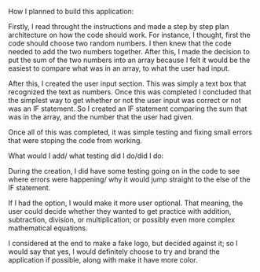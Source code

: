 How I planned to build this application:

Firstly, I read throught the instructions and made a step by step plan architecture on how the code should work. For instance, I thought, first the code should choose two random numbers. I then knew that the code needed to add the two numbers together. After this, I made the decision to put the sum of the two numbers into an array because I felt it would be the easiest to compare what was in an array, to what the user had input. 

After this, I created the user input section. This was simply a text box that recognized the text as numbers. Once this was completed I concluded that the simplest way to get whether or not the user input was correct or not was an IF statement. So I created an IF statement comparing the sum that was in the array, and the number that the user had given.

Once all of this was completed, it was simple testing and fixing small errors that were stoping the code from working.




What would I add/ what testing did I do/did I do:

During the creation, I did have some testing going on in the code to see where errors were happening/ why it would jump straight to the else of the IF statement.

If I had the option, I would make it more user optional. That meaning, the user could decide whether they wanted to get practice with addition, subtraction, division, or multiplication; or possibly even more complex mathematical equations.

I considered at the end to make a fake logo, but decided against it; so I would say that yes, I would definitely choose to try and brand the application if possible, along with make it have more color.